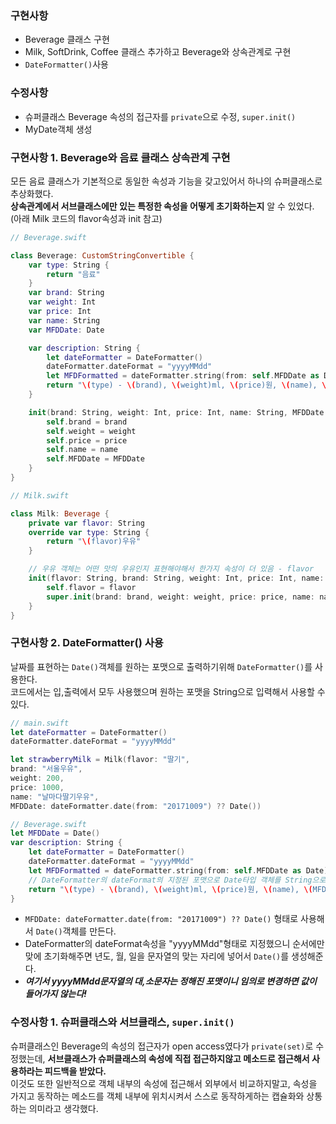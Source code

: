 ### 구현사항
- Beverage 클래스 구현
- Milk, SoftDrink, Coffee 클래스 추가하고 Beverage와 상속관계로 구현
- `DateFormatter()`사용

### 수정사항
- 슈퍼클래스 Beverage 속성의 접근자를 `private`으로 수정, `super.init()`
- MyDate객체 생성

### 구현사항 1. Beverage와 음료 클래스 상속관계 구현
모든 음료 클래스가 기본적으로 동일한 속성과 기능을 갖고있어서 하나의 슈퍼클래스로 추상화했다.<br/>
**상속관계에서 서브클래스에만 있는 특정한 속성을 어떻게 초기화하는지** 알 수 있었다.<br/>
(아래 Milk 코드의 flavor속성과 init 참고)

```Swift
// Beverage.swift

class Beverage: CustomStringConvertible {
    var type: String {
        return "음료"
    }
    var brand: String
    var weight: Int
    var price: Int
    var name: String
    var MFDDate: Date

    var description: String {
        let dateFormatter = DateFormatter()
        dateFormatter.dateFormat = "yyyyMMdd"
        let MFDFormatted = dateFormatter.string(from: self.MFDDate as Date)
        return "\(type) - \(brand), \(weight)ml, \(price)원, \(name), \(MFDFormatted)"
    }

    init(brand: String, weight: Int, price: Int, name: String, MFDDate: Date) {
        self.brand = brand
        self.weight = weight
        self.price = price
        self.name = name
        self.MFDDate = MFDDate
    }
}

// Milk.swift

class Milk: Beverage {
    private var flavor: String
    override var type: String {
        return "\(flavor)우유"
    }

    // 우유 객체는 어떤 맛의 우유인지 표현해야해서 한가지 속성이 더 있음 - flavor
    init(flavor: String, brand: String, weight: Int, price: Int, name: String, MFDDate: String) {
        self.flavor = flavor
        super.init(brand: brand, weight: weight, price: price, name: name, MFDDate: MFDDate)
    }
}
```

### 구현사항 2. DateFormatter() 사용
날짜를 표현하는 `Date()`객체를 원하는 포맷으로 출력하기위해 `DateFormatter()`를 사용한다.<br/>
코드에서는 입,출력에서 모두 사용했으며 원하는 포맷을 String으로 입력해서 사용할 수 있다.

```Swift
// main.swift
let dateFormatter = DateFormatter()
dateFormatter.dateFormat = "yyyyMMdd"

let strawberryMilk = Milk(flavor: "딸기",
brand: "서울우유",
weight: 200,
price: 1000,
name: "날마다딸기우유",
MFDDate: dateFormatter.date(from: "20171009") ?? Date())

// Beverage.swift
let MFDDate = Date()
var description: String {
    let dateFormatter = DateFormatter()
    dateFormatter.dateFormat = "yyyyMMdd"
    let MFDFormatted = dateFormatter.string(from: self.MFDDate as Date)
    // DateFormatter의 dateFormat의 지정된 포맷으로 Date타입 객체를 String으로 변경
    return "\(type) - \(brand), \(weight)ml, \(price)원, \(name), \(MFDFormatted)"
}
```
- `MFDDate: dateFormatter.date(from: "20171009") ?? Date()` 형태로 사용해서 `Date()`객체를 만든다.
- DateFormatter의 dateFormat속성을 "yyyyMMdd"형태로 지정했으니 순서에만 맞에 초기화해주면 년도, 월, 일을 문자열의 맞는 자리에 넣어서 `Date()`를 생성해준다.
- ***여기서 yyyyMMdd문자열의 대,소문자는 정해진 포맷이니 임의로 변경하면 값이 들어가지 않는다!***

### 수정사항 1. 슈퍼클래스와 서브클래스, `super.init()`
슈퍼클래스인 Beverage의 속성의 접근자가 open access였다가 `private(set)`로 수정했는데, **서브클래스가 슈퍼클래스의 속성에 직접 접근하지않고 메소드로 접근해서 사용하라는 피드백을 받았다.**<br/>
이것도 또한 일반적으로 객체 내부의 속성에 접근해서 외부에서 비교하지말고, 속성을 가지고 동작하는 메소드를 객체 내부에 위치시켜서 스스로 동작하게하는 캡슐화와 상통하는 의미라고 생각했다.  
